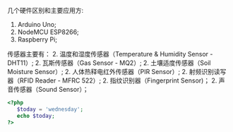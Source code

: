 几个硬件区别和主要应用方:
1. Arduino Uno;
1. NodeMCU ESP8266;
1. Raspberry Pi;

传感器主要有：
2. 温度和湿度传感器（Temperature & Humidity Sensor - DHT11）;
2. 瓦斯传感器（Gas Sensor - MQ2）;
2. 土壤适度传感器（Soil Moisture Sensor）;
2. 人体热释电红外传感器（PIR Sensor）;
2. 射频识别读写器（RFID Reader - MFRC 522）;
2. 指纹识别器（Fingerprint Sensor)；
2. 声音传感器（Sound Sensor）；

```php
<?php
   $today = 'wednesday';
   echo $today;
?>
```
